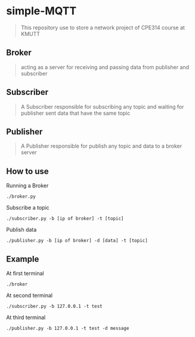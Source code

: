 # simple-MQTT
> This repository use to store a network project of CPE314 course at KMUTT 
## Broker
> acting as a server for receiving and passing data from publisher and subscriber
## Subscriber
> A Subscriber responsible for subscribing any topic and waiting for publisher sent data that have the same topic
## Publisher
> A Publisher responsible for publish any topic and data to a broker server
## How to use
Running a Broker
```
./broker.py 
```
Subscribe a topic
```
./subscriber.py -b [ip of broker] -t [topic]
```
Publish data
```
./publisher.py -b [ip of broker] -d [data] -t [topic]
```
## Example
At first terminal
```
./broker
```
At second terminal
```
./subscriber.py -b 127.0.0.1 -t test
```
At third terminal
```
./publisher.py -b 127.0.0.1 -t test -d message
```
